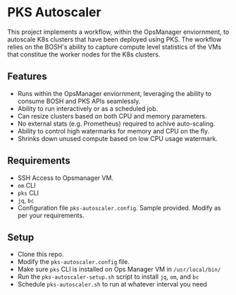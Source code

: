 # PKS Autoscaler

This project implements a workflow, within the OpsManager enviornment, to autoscale K8s clusters that have been deployed using PKS. The workflow relies on the BOSH's ability to capture compute level statistics of the VMs that constitue the worker nodes for the K8s clusters. 

## Features

* Runs within the OpsManager enviornment, leveraging the ability to consume BOSH and PKS APIs seamlessly. 
* Ability to run interactively or as a scheduled job. 
* Can resize clusters based on both CPU and memory parameters. 
* No external stats (e.g. Prometheus) required to achive auto-scaling.
* Ability to control high watermarks for memory and CPU on the fly. 
* Shrinks down unused compute based on low CPU usage watermark.

## Requirements

* SSH Access to Opsmanager VM.
* `om` CLI
* `pks` CLI
* `jq`, `bc`
* Configuration file `pks-autoscaler.config`. Sample provided. Modify as per your requirements.
 
 ## Setup

* Clone this repo.
* Modify the `pks-autoscaler.config` file.
* Make sure `pks` CLI is installed on Ops Manager VM in `/usr/local/bin/`
* Run the `pks-autoscaler-setup.sh` script to install `jq`, `om`, and `bc`
* Schedule `pks-autoscaler.sh` to run at whatever interval you need

